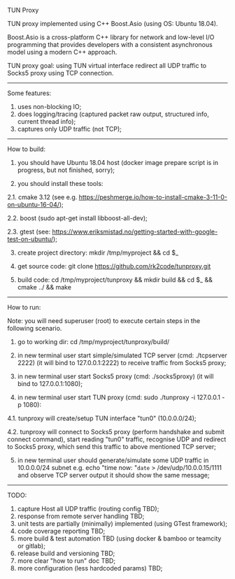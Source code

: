 TUN Proxy

TUN proxy implemented using C++ Boost.Asio (using OS: Ubuntu 18.04).

Boost.Asio is a cross-platform C++ library for network and low-level I/O programming that provides developers with a consistent asynchronous model using a modern C++ approach.

TUN proxy goal: using TUN virtual interface redirect all UDP traffic to Socks5 proxy using TCP connection.

----------------
Some features:
1. uses non-blocking IO;
2. does logging/tracing (captured packet raw output, structured info, current thread info);
3. captures only UDP traffic (not TCP);

----------------
How to build:
1. you should have Ubuntu 18.04 host (docker image prepare script is in progress, but not finished, sorry);

2. you should install these tools:

2.1. cmake 3.12 (see e.g. https://peshmerge.io/how-to-install-cmake-3-11-0-on-ubuntu-16-04/);

2.2. boost (sudo apt-get install libboost-all-dev);

2.3. gtest (see: https://www.eriksmistad.no/getting-started-with-google-test-on-ubuntu/);

3. create project directory: mkdir /tmp/myproject && cd $_

4. get source code: git clone https://github.com/rk2code/tunproxy.git

5. build code: cd /tmp/myproject/tunproxy && mkdir build && cd $_ && cmake ../ && make

----------------
How to run:

Note: you will need superuser (root) to execute certain steps in the following scenario.

1. go to working dir: cd /tmp/myproject/tunproxy/build/

2. in new terminal user start simple/simulated TCP server (cmd: ./tcpserver 2222) (it will bind to 127.0.0.1:2222) to receive traffic from Socks5 proxy;

3. in new terminal user start Socks5 proxy (cmd: ./socks5proxy) (it will bind to 127.0.0.1:1080);

4. in new terminal user start TUN proxy (cmd: sudo ./tunproxy -i 127.0.0.1 -p 1080):

4.1. tunproxy will create/setup TUN interface "tun0" (10.0.0.0/24);

4.2. tunproxy will connect to Socks5 proxy (perform handshake and submit connect command), start reading "tun0" traffic, recognise UDP and redirect to Socks5 proxy, which send this traffic to above mentioned TCP server;

5. in new terminal user should generate/simulate some UDP traffic in 10.0.0.0/24 subnet e.g. echo "time now: "`date` > /dev/udp/10.0.0.15/1111 and observe TCP server output it should show the same message;

----------------
TODO:
1. capture Host all UDP traffic (routing config TBD);
2. response from remote server handling TBD;
3. unit tests are partially (minimally) implemented (using GTest framework);
4. code coverage reporting TBD;
5. more build & test automation TBD (using docker & bamboo or teamcity or gitlab);
6. release build and versioning TBD;
7. more clear "how to run" doc TBD;
8. more configuration (less hardcoded params) TBD;

